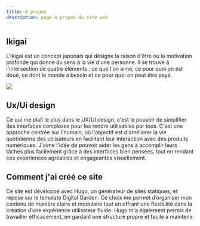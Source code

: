 ```yaml
---
title: A propos
description: page à propos du site web
---
```

## Ikigai
L'ikigai est un concept japonais qui désigne la raison d'être ou la motivation profonde qui donne du sens à la vie d'une personne. Il se trouve à l'intersection de quatre éléments : ce que l'on aime, ce pour quoi on est doué, ce dont le monde a besoin et ce pour quoi on peut être payé.

![](/images/image.png)

## Ux/Ui design
Ce qui me plaît le plus dans le UX/UI design, c'est le pouvoir de simplifier des interfaces complexes pour les rendre utilisables par tous. C'est une approche centrée sur l'humain, où l'objectif est d'améliorer la vie quotidienne des utilisateurs en facilitant leur interaction avec des produits numériques. J'aime l'idée de pouvoir aider les gens à accomplir leurs tâches plus facilement grâce à des interfaces bien pensées, tout en rendant ces expériences agréables et engageantes visuellement.

## Comment j'ai créé ce site
Ce site est développé avec Hugo, un générateur de sites statiques, et repose sur le template Digital Garden. Ce choix me permet d’organiser mon contenu de manière claire et modulaire tout en offrant une flexibilité dans la création d’une expérience utilisateur fluide. Hugo m'a également permis de travailler efficacement, en gardant une structure propre et facile à maintenir.
